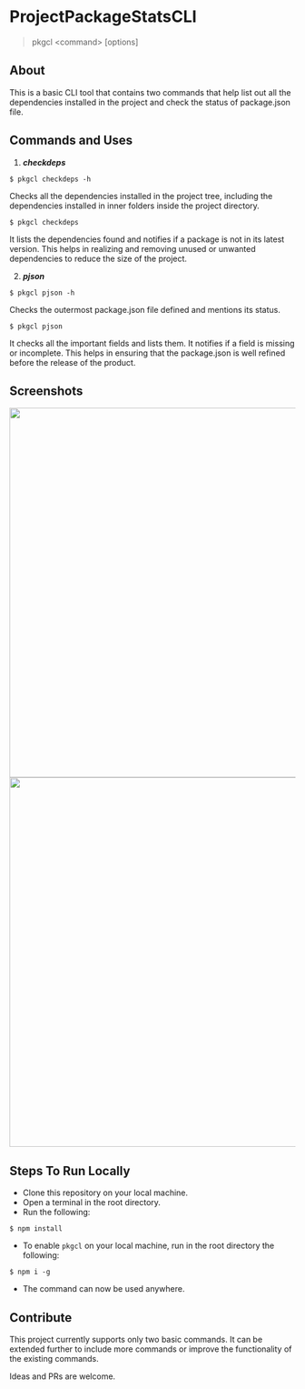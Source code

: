 # ProjectPackageStatsCLI
>pkgcl \<command\> [options]

## About
This is a basic CLI tool that contains two commands that help list out all the dependencies installed in the project and check the status of package.json file.

## Commands and Uses
1. ***checkdeps***
```
$ pkgcl checkdeps -h
```
Checks all the dependencies installed in the project tree, including the dependencies installed in inner folders inside the project directory.
```
$ pkgcl checkdeps
```
It lists the dependencies found and notifies if a package is not in its latest version. This helps in realizing and removing unused or unwanted dependencies to reduce the size of the project.

2. ***pjson***
```
$ pkgcl pjson -h
```
Checks the outermost package.json file defined and mentions its status.
```
$ pkgcl pjson
```
It checks all the important fields and lists them. It notifies if a field is missing or incomplete. This helps in ensuring that the package.json is well refined before the release of the product.

## Screenshots

<img src="https://user-images.githubusercontent.com/58718144/147261580-21504659-83de-4683-ab61-2067e48cffba.png" width="650" />

<img src="https://user-images.githubusercontent.com/58718144/147261643-0d4f3cfc-dfed-40a1-a463-a212ef6a21f5.png" width="650" />

## Steps To Run Locally
* Clone this repository on your local machine.
* Open a terminal in the root directory.
* Run the following:
```
$ npm install
```
* To enable ```pkgcl``` on your local machine, run in the root directory the following:
```
$ npm i -g
```
* The command can now be used anywhere.

## Contribute
This project currently supports only two basic commands. It can be extended further to include more commands or improve the functionality of the existing commands.

Ideas and PRs are welcome.
